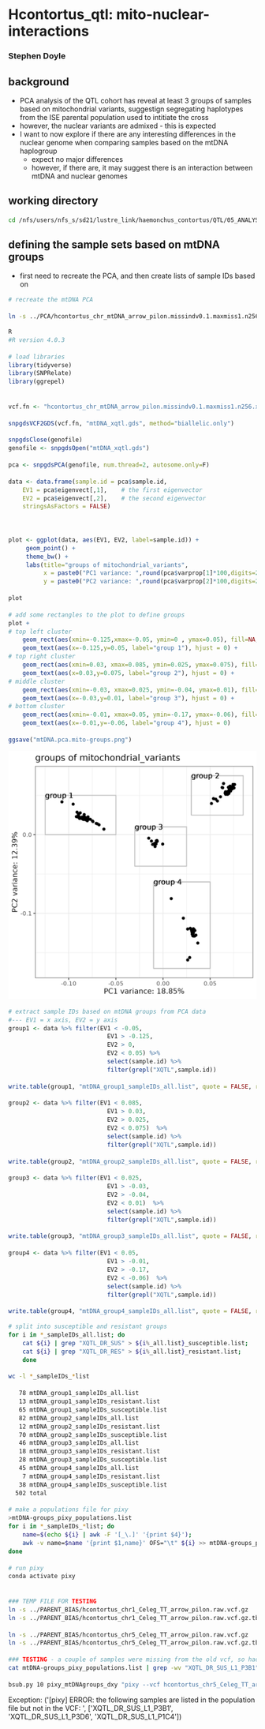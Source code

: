 # Hcontortus_qtl: mito-nuclear-interactions

### Stephen Doyle

## background
- PCA analysis of the QTL cohort has reveal at least 3 groups of samples based on mitochondrial variants, suggestign segregating haplotypes from the ISE parental population used to intitiate the cross
- however, the nuclear variants are admixed - this is expected
- I want to now explore if there are any interesting differences in the nuclear genome when comparing samples based on the mtDNA haplogroup
    - expect no major differences
    - however, if there are, it may suggest there is an interaction between mtDNA and nuclear genomes



## working directory
```bash
cd /nfs/users/nfs_s/sd21/lustre_link/haemonchus_contortus/QTL/05_ANALYSIS/PARENT_BIAS/MITO-NUCLEAR-INTERACTION

```


## defining the sample sets based on mtDNA groups
- first need to recreate the PCA, and then create lists of sample IDs based on 
```bash
# recreate the mtDNA PCA

ln -s ../PCA/hcontortus_chr_mtDNA_arrow_pilon.missindv0.1.maxmiss1.n256.xqtl.recode.vcf


```

```R
R
#R version 4.0.3

# load libraries
library(tidyverse)
library(SNPRelate)
library(ggrepel)


vcf.fn <- "hcontortus_chr_mtDNA_arrow_pilon.missindv0.1.maxmiss1.n256.xqtl.recode.vcf" 

snpgdsVCF2GDS(vcf.fn, "mtDNA_xqtl.gds", method="biallelic.only")

snpgdsClose(genofile)
genofile <- snpgdsOpen("mtDNA_xqtl.gds")

pca <- snpgdsPCA(genofile, num.thread=2, autosome.only=F)

data <- data.frame(sample.id = pca$sample.id,
    EV1 = pca$eigenvect[,1],    # the first eigenvector
    EV2 = pca$eigenvect[,2],    # the second eigenvector
    stringsAsFactors = FALSE)



plot <- ggplot(data, aes(EV1, EV2, label=sample.id)) + 
     geom_point() +
     theme_bw() +
     labs(title="groups of mitochondrial_variants",
          x = paste0("PC1 variance: ",round(pca$varprop[1]*100,digits=2),"%"),
          y = paste0("PC2 variance: ",round(pca$varprop[2]*100,digits=2),"%"))

plot

# add some rectangles to the plot to define groups
plot + 
# top left cluster
    geom_rect(aes(xmin=-0.125,xmax=-0.05, ymin=0 , ymax=0.05), fill=NA, col="grey") + 
    geom_text(aes(x=-0.125,y=0.05, label="group 1"), hjust = 0) +
# top right cluster
    geom_rect(aes(xmin=0.03, xmax=0.085, ymin=0.025, ymax=0.075), fill=NA, col="grey") + 
    geom_text(aes(x=0.03,y=0.075, label="group 2"), hjust = 0) +
# middle cluster
    geom_rect(aes(xmin=-0.03, xmax=0.025, ymin=-0.04, ymax=0.01), fill=NA, col="grey") + 
    geom_text(aes(x=-0.03,y=0.01, label="group 3"), hjust = 0) +
# bottom cluster
    geom_rect(aes(xmin=-0.01, xmax=0.05, ymin=-0.17, ymax=-0.06), fill=NA, col="grey") + 
    geom_text(aes(x=-0.01,y=-0.06, label="group 4"), hjust = 0)

ggsave("mtDNA.pca.mito-groups.png")
```
![](../04_analysis/mtDNA.pca.mito-groups.png)


```R
# extract sample IDs based on mtDNA groups from PCA data
#--- EV1 = x axis, EV2 = y axis
group1 <- data %>% filter(EV1 < -0.05,
                            EV1 > -0.125, 
                            EV2 > 0, 
                            EV2 < 0.05) %>% 
                            select(sample.id) %>% 
                            filter(grepl("XQTL",sample.id))

write.table(group1, "mtDNA_group1_sampleIDs_all.list", quote = FALSE, row.names = FALSE, col.names = FALSE)

group2 <- data %>% filter(EV1 < 0.085,
                            EV1 > 0.03, 
                            EV2 > 0.025, 
                            EV2 < 0.075)  %>% 
                            select(sample.id) %>% 
                            filter(grepl("XQTL",sample.id))

write.table(group2, "mtDNA_group2_sampleIDs_all.list", quote = FALSE, row.names = FALSE, col.names = FALSE)

group3 <- data %>% filter(EV1 < 0.025,
                            EV1 > -0.03, 
                            EV2 > -0.04, 
                            EV2 < 0.01)  %>% 
                            select(sample.id) %>% 
                            filter(grepl("XQTL",sample.id))

write.table(group3, "mtDNA_group3_sampleIDs_all.list", quote = FALSE, row.names = FALSE, col.names = FALSE)

group4 <- data %>% filter(EV1 < 0.05,
                            EV1 > -0.01, 
                            EV2 > -0.17, 
                            EV2 < -0.06)  %>% 
                            select(sample.id) %>% 
                            filter(grepl("XQTL",sample.id))

write.table(group4, "mtDNA_group4_sampleIDs_all.list", quote = FALSE, row.names = FALSE, col.names = FALSE)

```

```bash
# split into susceptible and resistant groups
for i in *_sampleIDs_all.list; do 
    cat ${i} | grep "XQTL_DR_SUS" > ${i%_all.list}_susceptible.list; 
    cat ${i} | grep "XQTL_DR_RES" > ${i%_all.list}_resistant.list; 
    done

wc -l *_sampleIDs_*list

   78 mtDNA_group1_sampleIDs_all.list
   13 mtDNA_group1_sampleIDs_resistant.list
   65 mtDNA_group1_sampleIDs_susceptible.list
   82 mtDNA_group2_sampleIDs_all.list
   12 mtDNA_group2_sampleIDs_resistant.list
   70 mtDNA_group2_sampleIDs_susceptible.list
   46 mtDNA_group3_sampleIDs_all.list
   18 mtDNA_group3_sampleIDs_resistant.list
   28 mtDNA_group3_sampleIDs_susceptible.list
   45 mtDNA_group4_sampleIDs_all.list
    7 mtDNA_group4_sampleIDs_resistant.list
   38 mtDNA_group4_sampleIDs_susceptible.list
  502 total

# make a populations file for pixy
>mtDNA-groups_pixy_populations.list
for i in *_sampleIDs_*list; do
    name=$(echo ${i} | awk -F '[_\.]' '{print $4}');
    awk -v name=$name '{print $1,name}' OFS="\t" ${i} >> mtDNA-groups_pixy_populations.list; 
done

# run pixy
conda activate pixy


### TEMP FILE FOR TESTING
ln -s ../PARENT_BIAS/hcontortus_chr1_Celeg_TT_arrow_pilon.raw.vcf.gz
ln -s ../PARENT_BIAS/hcontortus_chr1_Celeg_TT_arrow_pilon.raw.vcf.gz.tbi

ln -s ../PARENT_BIAS/hcontortus_chr5_Celeg_TT_arrow_pilon.raw.vcf.gz
ln -s ../PARENT_BIAS/hcontortus_chr5_Celeg_TT_arrow_pilon.raw.vcf.gz.tbi

### TESTING - a couple of samples were missing from the old vcf, so had to remove them from the pop list
cat mtDNA-groups_pixy_populations.list | grep -wv "XQTL_DR_SUS_L1_P3B1" | grep -vw "XQTL_DR_SUS_L1_P3D6" | grep -vw "XQTL_DR_SUS_L1_P1C4" > mtDNA-groups_pixy_populations.list2

bsub.py 10 pixy_mtDNAgroups_dxy "pixy --vcf hcontortus_chr5_Celeg_TT_arrow_pilon.raw.vcf.gz --stats dxy --populations mtDNA-groups_pixy_populations.list2 --bypass_invariant_check yes --window_size 10000"
```

Exception: ('[pixy] ERROR: the following samples are listed in the population file but not in the VCF: ', ['XQTL_DR_SUS_L1_P3B1', 'XQTL_DR_SUS_L1_P3D6', 'XQTL_DR_SUS_L1_P1C4'])